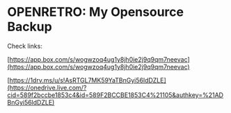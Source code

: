 OPENRETRO: My Opensource Backup
===============================

Check links:

[https://app.box.com/s/wogwzoq4ug1y8jh0ie2j9q9qm7neevac](https://app.box.com/s/wogwzoq4ug1y8jh0ie2j9q9qm7neevac)
 
[https://1drv.ms/u/s!AsRTGL7MK59YaTBnGyi56ldDZLE](https://onedrive.live.com/?cid=589f2bccbe1853c4&id=589F2BCCBE1853C4%21105&authkey=%21ADBnGyi56ldDZLE) 
